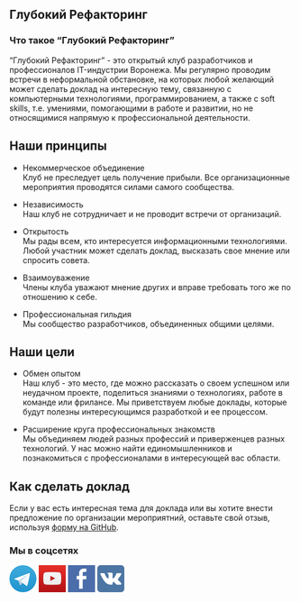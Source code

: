 ## Глубокий Рефакторинг

### Что такое “Глубокий Рефакторинг”

“Глубокий Рефакторинг” - это открытый клуб разработчиков и профессионалов IT-индустрии Воронежа. Мы регулярно проводим встречи в неформальной обстановке, на которых любой желающий может сделать доклад на интересную тему, связанную с компьютерными технологиями, программированием, а также с soft skills, т.е. умениями, помогающими в работе и развитии, но не относящимися напрямую к профессиональной деятельности.

## Наши принципы

* Некоммерческое объединение  
Клуб не преследует цель получение прибыли. Все организационные мероприятия проводятся силами самого сообщества.

* Независимость  
Наш клуб не сотрудничает и не проводит встречи от организаций.

* Открытость  
Мы рады всем, кто интересуется информационными технологиями. Любой участник может сделать доклад, высказать свое мнение или спросить совета.

* Взаимоуважение  
Члены клуба уважают мнение других и вправе требовать того же по отношению к себе.

* Профессиональная гильдия  
Мы сообщество разработчиков, объединенных общими целями.

## Наши цели
* Обмен опытом  
Наш клуб - это место, где можно рассказать о своем успешном или неудачном проекте, поделиться знаниями о технологиях, работе в команде или фрилансе. Мы приветствуем любые доклады, которые будут полезны интересующимся разработкой и ее процессом.

* Расширение круга профессиональных знакомств  
Мы объединяем людей разных профессий и приверженцев разных технологий. У нас можно найти единомышленников и познакомиться с профессионалами в интересующей вас области.

## Как сделать доклад

Если у вас есть интересная тема для доклада или вы хотите внести предложение по организации мероприятний, оставьте свой отзыв, используя [форму на GitHub](https://github.com/deeprefactoring/deeprefactoring.github.io/issues/new).

### Мы в соцсетях

[![Официальный чат Telegram](/assets/img/telegram_48px.png)](https://telegram.me/deeprefactoring)
[![Мы на Youtube](/assets/img/youtube_48px.png)](https://www.youtube.com/channel/UCkmu866apk8FbOMuEIQvH0g)
[![Мы в Facebook](/assets/img/facebook_48px.jpg)](https://www.facebook.com/groups/deeprefactoring/)
[![Мы в Vkontakte](/assets/img/vkontakte_48px.png)](https://vk.com/deeprefactoring)
